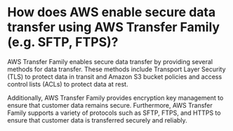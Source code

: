 # How does AWS enable secure data transfer using AWS Transfer Family (e.g. SFTP, FTPS)?

AWS Transfer Family enables secure data transfer by providing several methods for data transfer. These methods include Transport Layer Security (TLS) to protect data in transit and Amazon S3 bucket policies and access control lists (ACLs) to protect data at rest.&#x20;

Additionally, AWS Transfer Family provides encryption key management to ensure that customer data remains secure. Furthermore, AWS Transfer Family supports a variety of protocols such as SFTP, FTPS, and HTTPS to ensure that customer data is transferred securely and reliably.
